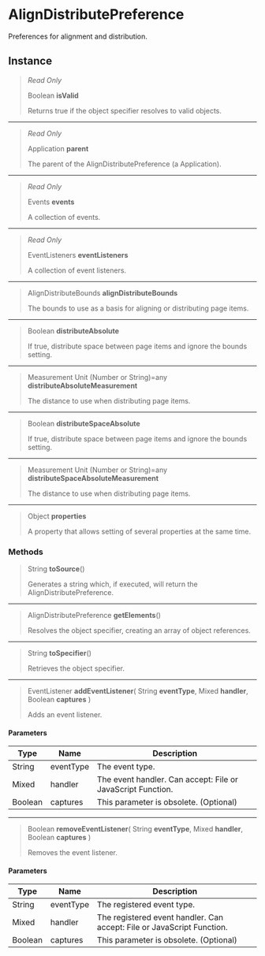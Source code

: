 # AlignDistributePreference
Preferences for alignment and distribution.

## Instance
> *Read Only* 
> 
> Boolean **isValid** 
>
> Returns true if the object specifier resolves to valid objects.
*** 
> *Read Only* 
> 
> Application **parent** 
>
> The parent of the AlignDistributePreference (a Application).
*** 
> *Read Only* 
> 
> Events **events** 
>
> A collection of events.
*** 
> *Read Only* 
> 
> EventListeners **eventListeners** 
>
> A collection of event listeners.
*** 
> AlignDistributeBounds **alignDistributeBounds** 
>
> The bounds to use as a basis for aligning or distributing page items.
*** 
> Boolean **distributeAbsolute** 
>
> If true, distribute space between page items and ignore the bounds setting.
*** 
> Measurement Unit (Number or String)=any **distributeAbsoluteMeasurement** 
>
> The distance to use when distributing page items.
*** 
> Boolean **distributeSpaceAbsolute** 
>
> If true, distribute space between page items and ignore the bounds setting.
*** 
> Measurement Unit (Number or String)=any **distributeSpaceAbsoluteMeasurement** 
>
> The distance to use when distributing page items.
*** 
> Object **properties** 
>
> A property that allows setting of several properties at the same time.

### Methods
> String **toSource**()
> 
> Generates a string which, if executed, will return the AlignDistributePreference.
*** 
> AlignDistributePreference **getElements**()
> 
> Resolves the object specifier, creating an array of object references.
*** 
> String **toSpecifier**()
> 
> Retrieves the object specifier.
*** 
> EventListener **addEventListener**( String **eventType**, Mixed **handler**, Boolean **captures** )
> 
> Adds an event listener.
#### Parameters
| Type | Name | Description |
|---|---|---|
| String | eventType | The event type. |
| Mixed | handler | The event handler. Can accept: File or JavaScript Function. |
| Boolean | captures | This parameter is obsolete. (Optional) |

*** 
> Boolean **removeEventListener**( String **eventType**, Mixed **handler**, Boolean **captures** )
> 
> Removes the event listener.
#### Parameters
| Type | Name | Description |
|---|---|---|
| String | eventType | The registered event type. |
| Mixed | handler | The registered event handler. Can accept: File or JavaScript Function. |
| Boolean | captures | This parameter is obsolete. (Optional) |


